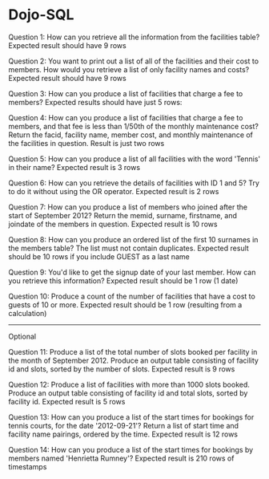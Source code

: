 # Dojo-SQL


Question 1: How can you retrieve all the information from the facilities table?
Expected result should have 9 rows

Question 2: You want to print out a list of all of the facilities and their cost to members. How would you retrieve a list of only facility names and costs?
Expected result should have 9 rows


Question 3: How can you produce a list of facilities that charge a fee to members?
Expected results should have just 5 rows:


Question 4:  How can you produce a list of facilities that charge a fee to members, and that fee is less than 1/50th of the monthly maintenance cost? Return the facid, facility name, member cost, and monthly maintenance of the facilities in question.
Result is just two rows


Question 5: How can you produce a list of all facilities with the word 'Tennis' in their name?
Expected result is 3 rows


Question 6: How can you retrieve the details of facilities with ID 1 and 5? Try to do it without using the OR operator.
Expected result is 2 rows


Question 7: How can you produce a list of members who joined after the start of September 2012? Return the memid, surname, firstname, and joindate of the members in question.
Expected result is 10 rows
 

Question 8: How can you produce an ordered list of the first 10 surnames in the members table? The list must not contain duplicates.
Expected result should be 10 rows if you include GUEST as a last name
 

Question 9:  You'd like to get the signup date of your last member. How can you retrieve this information?
Expected result should be 1 row (1 date)



Question 10: Produce a count of the number of facilities that have a cost to guests of 10 or more.
Expected result should be 1 row (resulting from a calculation)
 
---------------------------------------------------------------------------------------------------------------------------------------------------------------
Optional

Question 11:  Produce a list of the total number of slots booked per facility in the month of September 2012. Produce an output table consisting of facility id and slots, sorted by the number of slots.
Expected result is 9 rows
	


Question 12:  Produce a list of facilities with more than 1000 slots booked. Produce an output table consisting of facility id and total slots, sorted by facility id.
Expected result is 5 rows


Question 13: How can you produce a list of the start times for bookings for tennis courts, for the date '2012-09-21'? Return a list of start time and facility name pairings, ordered by the time.
Expected result is 12 rows


Question 14:  How can you produce a list of the start times for bookings by members named 'Henrietta Rumney'?
Expected result is 210 rows of timestamps
